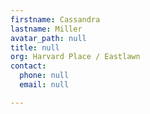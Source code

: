 ```yaml
---
firstname: Cassandra
lastname: Miller
avatar_path: null
title: null
org: Harvard Place / Eastlawn
contact:
  phone: null
  email: null

---
```


